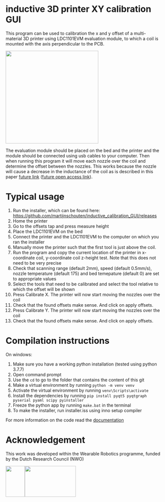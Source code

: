# inductive 3D printer XY calibration GUI 
This program can be used to calibration the x and y offset of a multi-material 3D printer using LDC1101EVM evaluation module, to which a coil is mounted with the axis perpendicular to the PCB.

<img src="https://user-images.githubusercontent.com/6079002/137327595-4b70b5c3-cb55-4091-8608-67f0f5b063d4.jpg" width="300">

The evaluation module should be placed on the bed and the printer and the module should be connected using usb cables to your computer. Then when running this program it will move each nozzle over the coil and determine the offset between the nozzles. This works because the nozzle will cause a decrease in the inductance of the coil as is described in this paper [future link]() ([future open access link]()). 

# Typical usage
1. Run the installer, which can be found here: https://github.com/martijnschouten/inductive_calibration_GUI/releases
2. Home the printer
3. Go to the offsets tap and press measure height
4. Place the LDC1101EVM on the bed
5. Connect the printer and the LDC1101EVM to the computer on which you ran the installer
6. Manually move the printer such that the first tool is just above the coil.
7. Run the program and copy the current location of the printer in x-coordinate coil, y-coordinate coil z-height test. Note that this does not need to be very precise
8. Check that scanning range (default 2mm), speed (default 0.5mm/s), nozzle temperature (default 175) and bed temepature (default 0) are set to appropriate values
9. Select the tools that need to be calibrated and select the tool relative to which the offset will be shown
10. Press Calibrate X. The printer will now start moving the nozzles over the coil
11. Check that the found offsets make sense. And click on apply offsets.
12. Press Calibrate Y. The printer will now start moving the nozzles over the coil
13. Check that the found offsets make sense. And click on apply offsets.

# Compilation instructions
On windows:
1. Make sure you have a working python installation (tested using python 3.7.7)
1. Open command prompt
1. Use the `cd` to go to the folder that contains the content of this git
1. Make a virtual environment by running `python -m venv venv`
1. Activate the virtual environment by running `venv\Scripts\activate`
1. Install the dependencies by running `pip install pyqt5 pyqtgraph pyserial pyaml scipy pyinstaller`
1. Freeze the python app by running `make.bat` in the terminal
1. To make the installer, run installer.iss using inno setup compiler
 
For more information on the code read the [documentation](docs/build/latex/inductivecalibrationgui.pdf)
# Acknowledgement
This work was developed within the Wearable Robotics programme, funded by the Dutch Research Council (NWO)

<img src="https://user-images.githubusercontent.com/6079002/124443163-bd35c400-dd7d-11eb-9fe5-53c3def86459.jpg" width="62" height="100"><img src="https://user-images.githubusercontent.com/6079002/124443273-d3dc1b00-dd7d-11eb-9282-54c56e0f42db.png" width="165" height="100">

